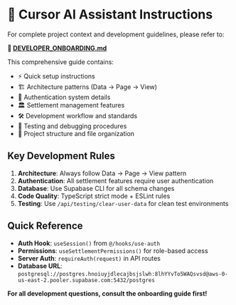 # 🤖 Cursor AI Assistant Instructions

For complete project context and development guidelines, please refer to:

**📖 [DEVELOPER_ONBOARDING.md](./DEVELOPER_ONBOARDING.md)**

This comprehensive guide contains:
- ⚡ Quick setup instructions
- 🏗️ Architecture patterns (Data → Page → View)
- 🔐 Authentication system details
- 🏛️ Settlement management features
- 🛠️ Development workflow and standards
- 🧪 Testing and debugging procedures
- 📁 Project structure and file organization

## Key Development Rules

1. **Architecture**: Always follow Data → Page → View pattern
2. **Authentication**: All settlement features require user authentication
3. **Database**: Use Supabase CLI for all schema changes
4. **Code Quality**: TypeScript strict mode + ESLint rules
5. **Testing**: Use `/api/testing/clear-user-data` for clean test environments

## Quick Reference

- **Auth Hook**: `useSession()` from `@/hooks/use-auth`
- **Permissions**: `useSettlementPermissions()` for role-based access
- **Server Auth**: `requireAuth(request)` in API routes
- **Database URL**: `postgresql://postgres.hnoiuyjdlecajbsjslwh:8lhYYvTo5WAQsvsd@aws-0-us-east-2.pooler.supabase.com:5432/postgres`

**For all development questions, consult the onboarding guide first!**